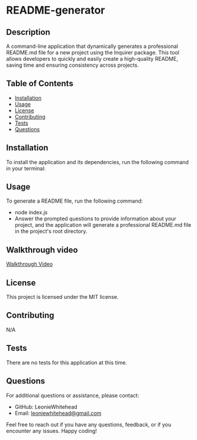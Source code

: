 # README-generator

## Description

A command-line application that dynamically generates a professional README.md file for a new project using the Inquirer package. This tool allows developers to quickly and easily create a high-quality README, saving time and ensuring consistency across projects.

## Table of Contents

- [Installation](#installation)
- [Usage](#usage)
- [License](#license)
- [Contributing](#contributing)
- [Tests](#tests)
- [Questions](#questions)

## Installation

To install the application and its dependencies, run the following command in your terminal:

<!-- ```bash
npm install -->

## Usage
To generate a README file, run the following command:

- node index.js
- Answer the prompted questions to provide information about your project, and the application will generate a professional README.md file in the project's root directory.

## Walkthrough video
[Walkthrough Video](https://drive.google.com/file/d/17rUbO1R55u0pci_eXkajE8nzbOJ84l4v/view)

## License
This project is licensed under the MIT license.

## Contributing
N/A

## Tests
There are no tests for this application at this time.

## Questions
For additional questions or assistance, please contact:

- GitHub: LeonieWhitehead
- Email: leoniewhitehead@gmail.com

Feel free to reach out if you have any questions, feedback, or if you encounter any issues. Happy coding!